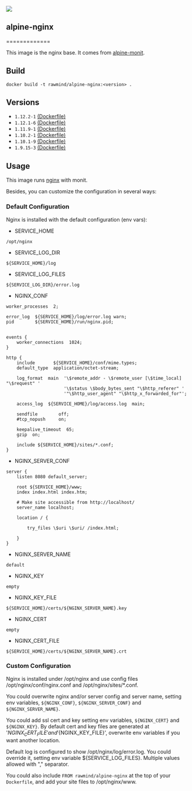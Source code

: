 [![](https://images.microbadger.com/badges/image/rawmind/alpine-nginx.svg)](https://microbadger.com/images/rawmind/alpine-nginx "Get your own image badge on microbadger.com")

## alpine-nginx
=============

This image is the nginx base. It comes from [alpine-monit][alpine-monit].

## Build

```
docker build -t rawmind/alpine-nginx:<version> .
```

## Versions

- `1.12.2-1` [(Dockerfile)](https://github.com/rawmind0/alpine-nginx/blob/1.12.2-1/Dockerfile)
- `1.12.1-6` [(Dockerfile)](https://github.com/rawmind0/alpine-nginx/blob/1.12.1-6/Dockerfile)
- `1.11.9-1` [(Dockerfile)](https://github.com/rawmind0/alpine-nginx/blob/1.11.9-1/Dockerfile)
- `1.10.2-1` [(Dockerfile)](https://github.com/rawmind0/alpine-nginx/blob/1.10.2-1/Dockerfile)
- `1.10.1-9` [(Dockerfile)](https://github.com/rawmind0/alpine-nginx/blob/1.10.1-9/Dockerfile)
- `1.9.15-3` [(Dockerfile)](https://github.com/rawmind0/alpine-nginx/blob/1.9.15-3/Dockerfile)


## Usage

This image runs [nginx][nginx] with monit.

Besides, you can customize the configuration in several ways:

### Default Configuration

Nginx is installed with the default configuration (env vars): 

- SERVICE_HOME
```
/opt/nginx
```

- SERVICE_LOG_DIR
```
${SERVICE_HOME}/log
```

- SERVICE_LOG_FILES
```
${SERVICE_LOG_DIR}/error.log
```

- NGINX_CONF

```
worker_processes  2;

error_log  ${SERVICE_HOME}/log/error.log warn;
pid        ${SERVICE_HOME}/run/nginx.pid;


events {
    worker_connections  1024;
}

http {
    include       ${SERVICE_HOME}/conf/mime.types;
    default_type  application/octet-stream;

    log_format  main  '\$remote_addr - \$remote_user [\$time_local] "\$request" '
                      '\$status \$body_bytes_sent "\$http_referer" '
                      '"\$http_user_agent" "\$http_x_forwarded_for"';

    access_log  ${SERVICE_HOME}/log/access.log  main;

    sendfile        off;
    #tcp_nopush     on;

    keepalive_timeout  65;
    gzip  on;

    include ${SERVICE_HOME}/sites/*.conf;
}
```

- NGINX_SERVER_CONF

```
server {
    listen 8080 default_server;

    root ${SERVICE_HOME}/www;
    index index.html index.htm;

    # Make site accessible from http://localhost/
    server_name localhost;

    location / {

        try_files \$uri \$uri/ /index.html;

    }
}
```

- NGINX_SERVER_NAME
```
default
```

- NGINX_KEY
```
empty
```

- NGINX_KEY_FILE
```
${SERVICE_HOME}/certs/${NGINX_SERVER_NAME}.key
```

- NGINX_CERT 
```
empty
```

- NGINX_CERT_FILE
```
${SERVICE_HOME}/certs/${NGINX_SERVER_NAME}.crt
```

### Custom Configuration

Nginx is installed under /opt/nginx and use config files /opt/nginx/conf/nginx.conf and /opt/nginx/sites/*.conf.

You could overwrite nginx and/or server config and server name, setting  env variables, `${NGINX_CONF}`, `${NGINX_SERVER_CONF}` and `${NGINX_SERVER_NAME}`.

You could add ssl cert and key setting env variables, `${NGINX_CERT}` and `${NGINX_KEY}`. By default cert and key files are generated at '${NGINX_CERT_FILE}' and '${NGINX_KEY_FILE}', overwrite env variables if you want another location.

Default log is configured to show /opt/nginx/log/error.log. You could override it, setting env variable ${SERVICE_LOG_FILES}. Multiple values allowed with "," separator.

You could also include `FROM rawmind/alpine-nginx` at the top of your `Dockerfile`, and add your site files to /opt/nginx/www.



[alpine-monit]: https://github.com/rawmind0/alpine-monit/
[nginx]: http://nginx.org/

